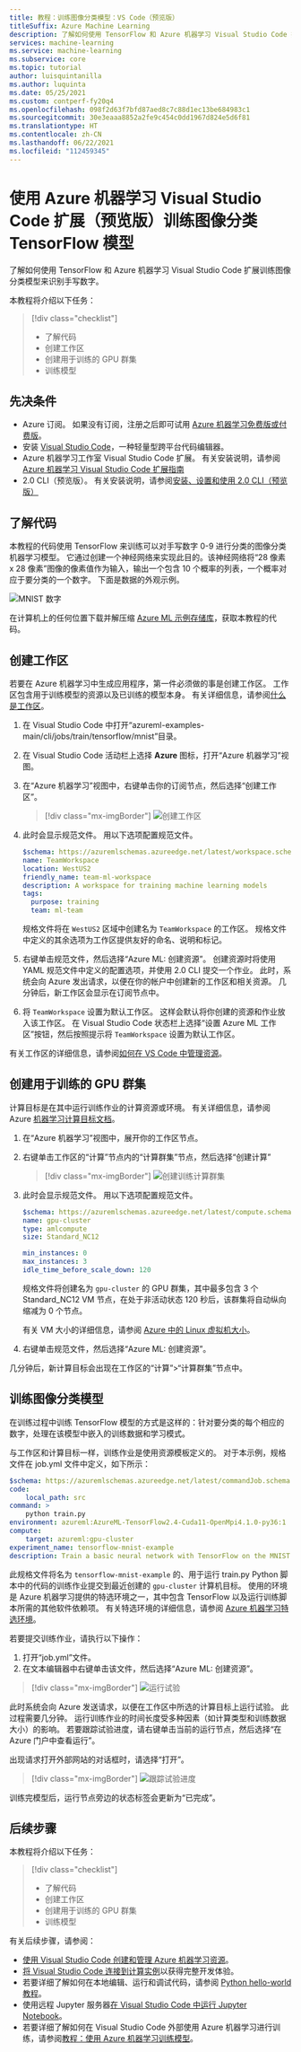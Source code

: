 ```yaml
---
title: 教程：训练图像分类模型：VS Code（预览版）
titleSuffix: Azure Machine Learning
description: 了解如何使用 TensorFlow 和 Azure 机器学习 Visual Studio Code 扩展训练图像分类模型
services: machine-learning
ms.service: machine-learning
ms.subservice: core
ms.topic: tutorial
author: luisquintanilla
ms.author: luquinta
ms.date: 05/25/2021
ms.custom: contperf-fy20q4
ms.openlocfilehash: 098f2d63f7bfd87aed8c7c88d1ec13be684983c1
ms.sourcegitcommit: 30e3eaaa8852a2fe9c454c0dd1967d824e5d6f81
ms.translationtype: HT
ms.contentlocale: zh-CN
ms.lasthandoff: 06/22/2021
ms.locfileid: "112459345"
---
```

# <a name="train-an-image-classification-tensorflow-model-using-the-azure-machine-learning-visual-studio-code-extension-preview"></a>使用 Azure 机器学习 Visual Studio Code 扩展（预览版）训练图像分类 TensorFlow 模型

了解如何使用 TensorFlow 和 Azure 机器学习 Visual Studio Code 扩展训练图像分类模型来识别手写数字。

本教程将介绍以下任务：

> [!div class="checklist"]
> * 了解代码
> * 创建工作区
> * 创建用于训练的 GPU 群集
> * 训练模型

## <a name="prerequisites"></a>先决条件

- Azure 订阅。 如果没有订阅，注册之后即可试用 [Azure 机器学习免费版或付费版](https://azure.microsoft.com/free/t.com/free/)。
- 安装 [Visual Studio Code](https://code.visualstudio.com/docs/setup/setup-overview)，一种轻量型跨平台代码编辑器。
- Azure 机器学习工作室 Visual Studio Code 扩展。 有关安装说明，请参阅 [Azure 机器学习 Visual Studio Code 扩展指南](./how-to-setup-vs-code.md)
- 2.0 CLI（预览版）。 有关安装说明，请参阅[安装、设置和使用 2.0 CLI（预览版）](how-to-configure-cli.md)

## <a name="understand-the-code"></a>了解代码

本教程的代码使用 TensorFlow 来训练可以对手写数字 0-9 进行分类的图像分类机器学习模型。 它通过创建一个神经网络来实现此目的。该神经网络将“28 像素 x 28 像素”图像的像素值作为输入，输出一个包含 10 个概率的列表，一个概率对应于要分类的一个数字。 下面是数据的外观示例。  

![MNIST 数字](./media/tutorial-train-deploy-image-classification-model-vscode/digits.png)

在计算机上的任何位置下载并解压缩 [Azure ML 示例存储库](https://github.com/Azure/azureml-examples/archive/refs/heads/main.zip)，获取本教程的代码。

## <a name="create-a-workspace"></a>创建工作区

若要在 Azure 机器学习中生成应用程序，第一件必须做的事是创建工作区。 工作区包含用于训练模型的资源以及已训练的模型本身。 有关详细信息，请参阅[什么是工作区](./concept-workspace.md)。

1. 在 Visual Studio Code 中打开“azureml-examples-main/cli/jobs/train/tensorflow/mnist”目录。
1. 在 Visual Studio Code 活动栏上选择 **Azure** 图标，打开“Azure 机器学习”视图。
1. 在“Azure 机器学习”视图中，右键单击你的订阅节点，然后选择“创建工作区”。

    > [!div class="mx-imgBorder"]
    > ![创建工作区](./media/tutorial-train-deploy-image-classification-model-vscode/create-workspace.png)

1. 此时会显示规范文件。 用以下选项配置规范文件。 

    ```yml
    $schema: https://azuremlschemas.azureedge.net/latest/workspace.schema.json
    name: TeamWorkspace
    location: WestUS2
    friendly_name: team-ml-workspace
    description: A workspace for training machine learning models
    tags:
      purpose: training
      team: ml-team
    ```

    规格文件将在 `WestUS2` 区域中创建名为 `TeamWorkspace` 的工作区。 规格文件中定义的其余选项为工作区提供友好的命名、说明和标记。

1. 右键单击规范文件，然后选择“Azure ML: 创建资源”。 创建资源时将使用 YAML 规范文件中定义的配置选项，并使用 2.0 CLI 提交一个作业。 此时，系统会向 Azure 发出请求，以便在你的帐户中创建新的工作区和相关资源。 几分钟后，新工作区会显示在订阅节点中。
1. 将 `TeamWorkspace` 设置为默认工作区。 这样会默认将你创建的资源和作业放入该工作区。 在 Visual Studio Code 状态栏上选择“设置 Azure ML 工作区”按钮，然后按照提示将 `TeamWorkspace` 设置为默认工作区。

有关工作区的详细信息，请参阅[如何在 VS Code 中管理资源](how-to-manage-resources-vscode.md)。

## <a name="create-a-gpu-cluster-for-training"></a>创建用于训练的 GPU 群集

计算目标是在其中运行训练作业的计算资源或环境。 有关详细信息，请参阅 Azure [机器学习计算目标文档](./concept-compute-target.md)。

1. 在“Azure 机器学习”视图中，展开你的工作区节点。
1. 右键单击工作区的“计算”节点内的“计算群集”节点，然后选择“创建计算”  

    > [!div class="mx-imgBorder"]
    > ![创建训练计算群集](./media/tutorial-train-deploy-image-classification-model-vscode/create-compute.png)

1. 此时会显示规范文件。 用以下选项配置规范文件。

    ```yml
    $schema: https://azuremlschemas.azureedge.net/latest/compute.schema.json
    name: gpu-cluster
    type: amlcompute
    size: Standard_NC12
    
    min_instances: 0
    max_instances: 3
    idle_time_before_scale_down: 120
    ```

    规格文件将创建名为 `gpu-cluster` 的 GPU 群集，其中最多包含 3 个 Standard_NC12 VM 节点，在处于非活动状态 120 秒后，该群集将自动纵向缩减为 0 个节点。

    有关 VM 大小的详细信息，请参阅 [Azure 中的 Linux 虚拟机大小](../virtual-machines/sizes.md)。

1. 右键单击规范文件，然后选择“Azure ML: 创建资源”。

几分钟后，新计算目标会出现在工作区的“计算”>“计算群集”节点中。

## <a name="train-image-classification-model"></a><a name="train-the-model"></a> 训练图像分类模型

在训练过程中训练 TensorFlow 模型的方式是这样的：针对要分类的每个相应的数字，处理在该模型中嵌入的训练数据和学习模式。

与工作区和计算目标一样，训练作业是使用资源模板定义的。 对于本示例，规格文件在 job.yml 文件中定义，如下所示：

```yml
$schema: https://azuremlschemas.azureedge.net/latest/commandJob.schema.json
code: 
    local_path: src
command: >
    python train.py
environment: azureml:AzureML-TensorFlow2.4-Cuda11-OpenMpi4.1.0-py36:1
compute:
    target: azureml:gpu-cluster
experiment_name: tensorflow-mnist-example
description: Train a basic neural network with TensorFlow on the MNIST dataset.
```

此规格文件将名为 `tensorflow-mnist-example` 的、用于运行 train.py Python 脚本中的代码的训练作业提交到最近创建的 `gpu-cluster` 计算机目标。 使用的环境是 Azure 机器学习提供的特选环境之一，其中包含 TensorFlow 以及运行训练脚本所需的其他软件依赖项。 有关特选环境的详细信息，请参阅 [Azure 机器学习特选环境](resource-curated-environments.md)。

若要提交训练作业，请执行以下操作：

1. 打开“job.yml”文件。
1. 在文本编辑器中右键单击该文件，然后选择“Azure ML: 创建资源”。

> [!div class="mx-imgBorder"]
> ![运行试验](./media/tutorial-train-deploy-image-classification-model-vscode/run-experiment.png)

此时系统会向 Azure 发送请求，以便在工作区中所选的计算目标上运行试验。 此过程需要几分钟。 运行训练作业的时间长度受多种因素（如计算类型和训练数据大小）的影响。 若要跟踪试验进度，请右键单击当前的运行节点，然后选择“在 Azure 门户中查看运行”。

出现请求打开外部网站的对话框时，请选择“打开”。

> [!div class="mx-imgBorder"]
> ![跟踪试验进度](./media/tutorial-train-deploy-image-classification-model-vscode/track-experiment-progress.png)

训练完模型后，运行节点旁边的状态标签会更新为“已完成”。

## <a name="next-steps"></a>后续步骤

本教程将介绍以下任务：

> [!div class="checklist"]
> * 了解代码
> * 创建工作区
> * 创建用于训练的 GPU 群集
> * 训练模型

有关后续步骤，请参阅：

* [使用 Visual Studio Code 创建和管理 Azure 机器学习资源](how-to-set-up-vs-code-remote.md)。
* [将 Visual Studio Code 连接到计算实例](how-to-set-up-vs-code-remote.md)以获得完整开发体验。
* 若要详细了解如何在本地编辑、运行和调试代码，请参阅 [Python hello-world 教程](https://code.visualstudio.com/docs/Python/Python-tutorial)。
* 使用远程 Jupyter 服务器[在 Visual Studio Code 中运行 Jupyter Notebook](how-to-manage-resources-vscode.md)。
* 若要详细了解如何在 Visual Studio Code 外部使用 Azure 机器学习进行训练，请参阅[教程：使用 Azure 机器学习训练模型](tutorial-train-models-with-aml.md)。